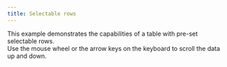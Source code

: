 ```yaml
---
title: Selectable rows
---
```


This example demonstrates the capabilities of a table with pre-set selectable rows.
<br/>
Use the mouse wheel or the arrow keys on the keyboard to scroll the data up and down.
